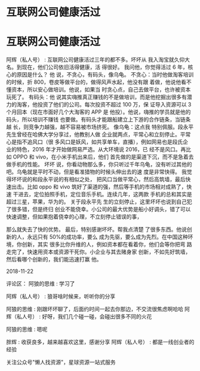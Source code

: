 # 互联网公司健康活过

# 互联网公司健康活过

阿辉（私人号） : 互联网公司健康活过三年的都不多。坏坏从 我入淘宝就久仰大名。到现在，他们公司依旧活得健康，活 得很好。 我问他，你觉得活过 6 年，核心的原因是什么？ 他 说，不贪心，有码头，像乌龟。 不贪心：当时他做淘客培训 的时候，折 800，卷皮等做平台的，做得风声水起，他没有跟 着做，他说他看不懂资本，所以安心做培训。他说，如果当 时贪心点，自己去做平台，也许被资本玩死了。 有码头：他 说其实嗨推真正赚钱的不是做培训，而是他挖掘出很多有潜 力的淘客，他投资了他们的公司。每次投资不超过 100 万，保 证导入资源可以 3 个月回本（现在市面好几个大淘客的 APP 是 他投）。他说，嗨推的学员就是他的码头，所以培训不赚钱 也要做。有码头才能跟船建立上下游的合作链条，当链条越 长，则竞争力越强，越不容易被市场挤死。 像乌龟：这点我 特别佩服。段永平先生曾经在哈佛大学分享过，他教别人做 企业就两点，平常心和立刻停止。平常心是指不追风口（很 多风口是妖风，如共享单车，直播），例如网易也是段氏企 业的特色，2016 年才开始做网易严选。从大环境说 2016，已 经不是风口。再比如 OPPO 和 vivo，在小米手机出来后，他们 首先做的是渠道下沉，而不是急着去做手机的性能。 坏坏 说，你看动物那么多，你只听过千年乌龟，没有听过其他的 吧。乌龟就是平时不动，但是看准猎物的时候头伸出去的速 度是非常快得。 我觉得坏坏说的和段永平说的有相似之处， 把风口当做平常心，然后高筑墙，最后快速出击。比如 oppo 和 vivo 筑好了渠道的强，然后等手机的市场相对成熟了，快速 干进去，定位拍照手机，定位音乐手机。连续几年，这两款 手机的总和其实是超过三星，苹果，华为的。 关于段永平先 生的立刻停止，这里坏坏也说到自己犯了很多错，但是终归 创业不能侥幸。小公司的最大优势是船小好调头，错了可以 快速调整，但如果抱着侥幸的心理，不立刻停止错误的事，

那么就失去了快的优势。 最后，特别感谢坏坏。帮我点清楚 了很多东西。他说创新的人，永远只有 50%的成功率，要么 成为先驱，要么成为先烈。在中国这种环境，你创新，其实 很多比你升维的人，例如资本都在看着你，他们会等你把弯 路走完了，快速用资本或资源干死你。小企业与其去赌身家 创新，不如先好筑墙，然后看哪个创新的，我们能迅速打赢 他。

2018-11-22

评论区： 阿狼的思维 : 学习了

阿辉（私人号） : 狼哥啥时候来，听听你的分享

阿狼的思维 : 刚跟坏坏聊了，后面约时间一起去你那边，不交流很焦虑啊哈哈 阿辉（私人号） : 好呀，我们几个碰一碰，会碰出很多不同的火花

阿狼的思维 : 嗯呢

胖辉 : 收获良多，越来越喜欢这里，感谢分享 阿辉（私人号） : 都是一线创业者的经验

关注公众号"懒人找资源"，星球资源一站式服务